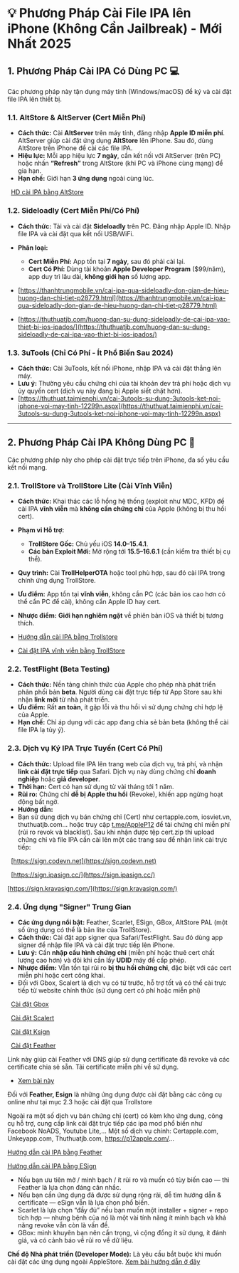 # 💡 Phương Pháp Cài File IPA lên iPhone (Không Cần Jailbreak) - Mới Nhất 2025

## 1\. Phương Pháp Cài IPA Có Dùng PC 💻

Các phương pháp này tận dụng máy tính (Windows/macOS) để ký và cài đặt file IPA lên thiết bị.

### 1.1. AltStore \& AltServer (Cert Miễn Phí)

* **Cách thức:** Cài **AltServer** trên máy tính, đăng nhập **Apple ID miễn phí**. AltServer giúp cài đặt ứng dụng **AltStore** lên iPhone. Sau đó, dùng AltStore trên iPhone để cài các file IPA.
* **Hiệu lực:** Mỗi app hiệu lực **7 ngày**, cần kết nối với AltServer (trên PC) hoặc nhấn **“Refresh”** trong AltStore (khi PC và iPhone cùng mạng) để gia hạn.
* **Hạn chế:** Giới hạn **3 ứng dụng** ngoài cùng lúc.

    [HD cài IPA bằng AltStore](https://ios.codevn.net/huong-dan-cai-ipa-bang-altstore-windows/)



### 1.2. Sideloadly (Cert Miễn Phí/Có Phí)

* **Cách thức:** Tải và cài đặt **Sideloadly** trên PC. Đăng nhập Apple ID. Nhập file IPA và cài đặt qua kết nối USB/WiFi.
* **Phân loại:**

  * **Cert Miễn Phí:** App tồn tại **7 ngày**, sau đó phải cài lại.
  * **Cert Có Phí:** Dùng tài khoản **Apple Developer Program** ($99/năm), app duy trì lâu dài, **không giới hạn** số lượng app.

* [https://thanhtrungmobile.vn/cai-ipa-qua-sideloadly-don-gian-de-hieu-huong-dan-chi-tiet-p28779.html](https://thanhtrungmobile.vn/cai-ipa-qua-sideloadly-don-gian-de-hieu-huong-dan-chi-tiet-p28779.html)
* [https://thuthuatjb.com/huong-dan-su-dung-sideloadly-de-cai-ipa-vao-thiet-bi-ios-ipados/](https://thuthuatjb.com/huong-dan-su-dung-sideloadly-de-cai-ipa-vao-thiet-bi-ios-ipados/)

### 1.3. 3uTools (Chỉ Có Phí - Ít Phổ Biến Sau 2024)

* **Cách thức:** Cài 3uTools, kết nối iPhone, nhập IPA và cài đặt thẳng lên máy.
* **Lưu ý:** Thường yêu cầu chứng chỉ của tài khoản dev trả phí hoặc dịch vụ ủy quyền cert (dịch vụ này đang bị Apple siết chặt hơn).
* [https://thuthuat.taimienphi.vn/cai-3utools-su-dung-3utools-ket-noi-iphone-voi-may-tinh-12299n.aspx](https://thuthuat.taimienphi.vn/cai-3utools-su-dung-3utools-ket-noi-iphone-voi-may-tinh-12299n.aspx)

---

## 2\. Phương Pháp Cài IPA Không Dùng PC 📲

Các phương pháp này cho phép cài đặt trực tiếp trên iPhone, đa số yêu cầu kết nối mạng.

### 2.1. TrollStore và TrollStore Lite (Cài Vĩnh Viễn)

* **Cách thức:** Khai thác các lỗ hổng hệ thống (exploit như MDC, KFD) để cài IPA **vĩnh viễn** mà **không cần chứng chỉ** của Apple (không bị thu hồi cert).
* **Phạm vi Hỗ trợ:**

  * **TrollStore Gốc:** Chủ yếu iOS **14.0–15.4.1**.
  * **Các bản Exploit Mới:** Mở rộng tới **15.5–16.6.1** (cần kiểm tra thiết bị cụ thể).

* **Quy trình:** Cài **TrollHelperOTA** hoặc tool phù hợp, sau đó cài IPA trong chính ứng dụng TrollStore.
* **Ưu điểm:** App tồn tại **vĩnh viễn**, không cần PC (các bản ios cao hơn có thể cần PC để cài), không cần Apple ID hay cert.
* **Nhược điểm:** **Giới hạn nghiêm ngặt** về phiên bản iOS và thiết bị tương thích.
* [Hướng dẫn cài IPA bằng Trollstore](https://drphe.github.io/KhoIPA/view/note/?source=aHR0cHMlM0ElMkYlMkZkcnBoZS5naXRodWIuaW8lMkZLaG9JUEElMkZ1cGxvYWQlMkZyZXBvLmZhdm9yaXRlLmpzb24=&link=trollstore.md)
* [Cài đặt IPA vĩnh viễn bằng TrollStore](https://thuthuatjb.com/huong-dan-su-dung-trollstore-de-cai-file-ipa-vinh-vien-tren-ios-ipados/)



### 2.2. TestFlight (Beta Testing)

* **Cách thức:** Nền tảng chính thức của Apple cho phép nhà phát triển phân phối bản **beta**. Người dùng cài đặt trực tiếp từ App Store sau khi nhận **link mời** từ nhà phát triển.
* **Ưu điểm:** Rất **an toàn**, ít gặp lỗi và thu hồi vì sử dụng chứng chỉ hợp lệ của Apple.
* **Hạn chế:** Chỉ áp dụng với các app đang chia sẻ bản beta (không thể cài file IPA lạ tùy ý).



### 2.3. Dịch vụ Ký IPA Trực Tuyến (Cert Có Phí)

* **Cách thức:** Upload file IPA lên trang web của dịch vụ, trả phí, và nhận **link cài đặt trực tiếp** qua Safari. Dịch vụ này dùng chứng chỉ **doanh nghiệp** hoặc **giả developer**.
* **Thời hạn:** Cert có hạn sử dụng từ vài tháng tới 1 năm.
* **Rủi ro:** Chứng chỉ **dễ bị Apple thu hồi** (Revoke), khiến app ngừng hoạt động bất ngờ.
* **Hướng dẫn:**
* Bạn sử dụng dịch vụ bán chứng chỉ (Cert) như certapple.com, iosviet.vn, thuthuatjb.com... hoặc truy cập [t.me/AppleP12](https://t.me/AppleP12) để tải chứng chỉ miễn phí (rủi ro revok và blacklist). Sau khi nhận được tệp cert.zip thì upload chứng chỉ và file IPA cần cài lên một các trang sau để nhận link cài trực tiếp:

   [https://sign.codevn.net](https://sign.codevn.net)

   [https://sign.ipasign.cc/](https://sign.ipasign.cc/)

   [https://sign.kravasign.com/](https://sign.kravasign.com/)



### 2.4. Ứng dụng "Signer" Trung Gian

* **Các ứng dụng nổi bật:** Feather, Scarlet, ESign, GBox, AltStore PAL (một số ứng dụng có thể là bản lite của TrollStore).
* **Cách thức:** Cài đặt app signer qua Safari/TestFlight. Sau đó dùng app signer để nhập file IPA và cài đặt trực tiếp lên iPhone.
* **Lưu ý:** Cần **nhập cấu hình chứng chỉ** (miễn phí hoặc thuê cert chất lượng cao hơn) và đôi khi cần lấy **UDID** máy để cấp phép.
* **Nhược điểm:** Vẫn tồn tại rủi ro **bị thu hồi chứng chỉ**, đặc biệt với các cert miễn phí hoặc cert công khai.
* Đối với Gbox, Scalert là dịch vụ có từ trước, hỗ trợ tốt và có thể cài trực tiếp từ website chính thức (sử dụng cert có phí hoặc miễn phí)

   [Cài đặt Gbox](https://gbox.run/)

   [Cài đặt Scalert](https://usescarletapp.com)

   [Cài đặt Ksign](https://ksign-ios.com/)

   [Cài đặt Feather](https://jcionx.github.io/ios-sideloading/)

Link này giúp cài Feather với DNS giúp sử dụng certificate đã revoke và các certificate chia sẻ sẵn. Tải certificate miễn phí về sử dụng.
* [Xem bài này](https://drphe.github.io/KhoIPA/view/note/?source=aHR0cHMlM0ElMkYlMkZkcnBoZS5naXRodWIuaW8lMkZLaG9JUEElMkZ1cGxvYWQlMkZyZXBvLmZhdm9yaXRlLmpzb24=&link=verifyapp.md)


Đối với **Feather, Esign** là những ứng dụng được cài đặt bằng các công cụ online như tại mục 2.3 hoặc cài đặt qua Trollstore

Ngoài ra một số dịch vụ bán chứng chỉ (cert) có kèm kho ứng dung, công cụ hỗ trợ, cung cấp link cài đặt trực tiếp các ipa mod phổ biến như Facebook NoADS, Youtube Lite,... Một số dịch vụ chính: Certapple.com, Unkeyapp.com, Thuthuatjb.com, https://p12apple.com/...



[Hướng dẫn cài IPA bằng Feather](https://thuthuatjb.com/huong-dan-su-dung-feather-de-cai-ipa-tren-cac-thiet-bi-ios-ipados/)

[Hướng dẫn cài IPA bằng ESign](https://certapple.com/index.php/blog/huong-dan-su-dung-esign-de-cai-ipa-tren-cac-thiet-bi-iphoneipad)



* Nếu bạn ưu tiên mở / minh bạch / ít rủi ro và muốn có tùy biến cao — thì Feather là lựa chọn đáng cân nhắc.
* Nếu bạn cần ứng dụng đã được sử dụng rộng rãi, dễ tìm hướng dẫn \& certificate — eSign vẫn là lựa chọn phổ biến.
* Scarlet là lựa chọn “đầy đủ” nếu bạn muốn một installer + signer + repo tích hợp — nhưng bệnh của nó là một vài tính năng ít minh bạch và khả năng revoke vẫn còn là vấn đề.
* GBox: mình khuyên bạn nên cẩn trọng, vì cộng đồng ít sử dụng, ít đánh giá, và có cảnh báo về rủi ro về dữ liệu.



**Chế độ Nhà phát triển (Developer Mode):** Là yêu cầu bắt buộc khi muốn cài đặt các ứng dụng ngoài AppleStore.
[Xem bài hướng dẫn ở đây](https://drphe.github.io/KhoIPA/view/note/?source=aHR0cHMlM0ElMkYlMkZkcnBoZS5naXRodWIuaW8lMkZLaG9JUEElMkZyZXBvLmRldmVsb3BtZW50Lmpzb24=&link=developermod.md)

